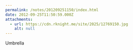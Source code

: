 ```yaml
---
permalink: /notes/201209251150/index.html
date: 2012-09-25T11:50:59.000Z
attachments:
  - url: https://cdn.rknight.me/site/2025/12769150.jpg
    alt: null
---
```


Umbrella

